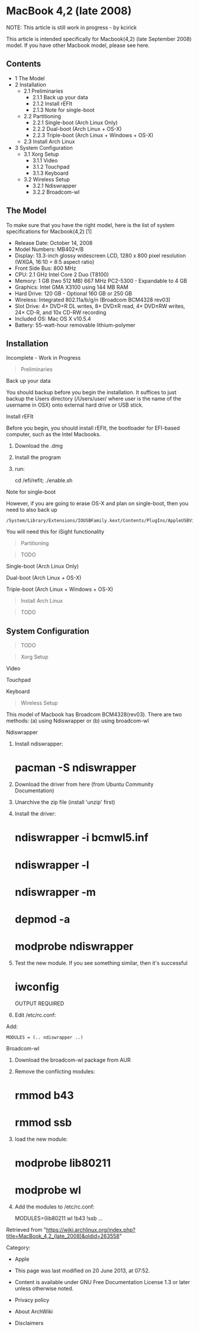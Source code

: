 MacBook 4,2 (late 2008)
=======================

NOTE: This article is still work in progress - by kcirick

This article is intended specifically for Macbook(4,2) (late September
2008) model. If you have other Macbook model, please see here.

Contents
--------

-   1 The Model
-   2 Installation
    -   2.1 Preliminaries
        -   2.1.1 Back up your data
        -   2.1.2 Install rEFIt
        -   2.1.3 Note for single-boot
    -   2.2 Partitioning
        -   2.2.1 Single-boot (Arch Linux Only)
        -   2.2.2 Dual-boot (Arch Linux + OS-X)
        -   2.2.3 Triple-boot (Arch Linux + Windows + OS-X)
    -   2.3 Install Arch Linux
-   3 System Configuration
    -   3.1 Xorg Setup
        -   3.1.1 Video
        -   3.1.2 Touchpad
        -   3.1.3 Keyboard
    -   3.2 Wireless Setup
        -   3.2.1 Ndiswrapper
        -   3.2.2 Broadcom-wl

The Model
---------

To make sure that you have the right model, here is the list of system
specifications for Macbook(4,2) [1]

-   Release Date: October 14, 2008
-   Model Numbers: MB402*/B
-   Display: 13.3-inch glossy widescreen LCD, 1280 x 800 pixel
    resolution (WXGA, 16:10 = 8:5 aspect ratio)
-   Front Side Bus: 800 MHz
-   CPU: 2.1 GHz Intel Core 2 Duo (T8100)
-   Memory: 1 GB (two 512 MB) 667 MHz PC2-5300 - Expandable to 4 GB
-   Graphics: Intel GMA X3100 using 144 MB RAM
-   Hard Drive: 120 GB - Optional 160 GB or 250 GB
-   Wireless: Integrated 802.11a/b/g/n (Broadcom BCM4328 rev03)
-   Slot Drive: 4× DVD+R DL writes, 8× DVD±R read, 4× DVD±RW writes, 24×
    CD-R, and 10x CD-RW recording
-   Included OS: Mac OS X v10.5.4
-   Battery: 55-watt-hour removable lithium-polymer

Installation
------------

Incomplete - Work in Progress

> Preliminaries

Back up your data

You should backup before you begin the installation. It suffices to just
backup the Users directory (/Users/user/ where user is the name of the
username in OSX) onto external hard drive or USB stick.

Install rEFIt

Before you begin, you should install rEFIt, the bootloader for EFI-based
computer, such as the Intel Macbooks.

1.  Download the .dmg
2.  Install the program
3.  run:

    cd /efi/refit; ./enable.sh

Note for single-boot

However, if you are going to erase OS-X and plan on single-boot, then
you need to also back up

    /System/Library/Extensions/IOUSBFamily.kext/Contents/PlugIns/AppleUSBVideoSupport.kext/Contents/MacOS/AppleUSBVideoSupport

You will need this for iSight functionality

> Partitioning

> TODO

Single-boot (Arch Linux Only)

Dual-boot (Arch Linux + OS-X)

Triple-boot (Arch Linux + Windows + OS-X)

> Install Arch Linux

> TODO

System Configuration
--------------------

> TODO

> Xorg Setup

Video

Touchpad

Keyboard

> Wireless Setup

This model of Macbook has Broadcom BCM4328(rev03). There are two
methods: (a) using Ndiswrapper or (b) using broadcom-wl

Ndiswrapper

1.  Install ndiswrapper:

     # pacman -S ndiswrapper

1.  Download the driver from here (from Ubuntu Community Documentation)
2.  Unarchive the zip file (install 'unzip' first)
3.  Install the driver:

     # ndiswrapper -i bcmwl5.inf
     # ndiswrapper -l
     # ndiswrapper -m
     # depmod -a
     # modprobe ndiswrapper

1.  Test the new module. If you see something similar, then it's
    successful

     # iwconfig

     OUTPUT REQUIRED

1.  Edit /etc/rc.conf:

Add:

    MODULES = (.. ndiswrapper ..)

Broadcom-wl

1.  Download the broadcom-wl package from AUR
2.  Remove the conflicting modules:

     # rmmod b43
     # rmmod ssb

1.  load the new module:

     # modprobe lib80211
     # modprobe wl

1.  Add the modules to /etc/rc.conf:

    MODULES=(lib80211 wl !b43 !ssb ...

Retrieved from
"https://wiki.archlinux.org/index.php?title=MacBook_4,2_(late_2008)&oldid=263558"

Category:

-   Apple

-   This page was last modified on 20 June 2013, at 07:52.
-   Content is available under GNU Free Documentation License 1.3 or
    later unless otherwise noted.
-   Privacy policy
-   About ArchWiki
-   Disclaimers
